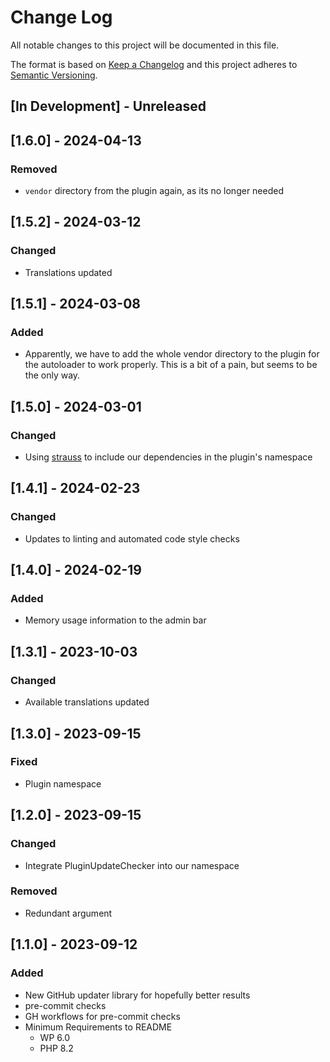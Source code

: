 # Change Log

All notable changes to this project will be documented in this file.

The format is based on [Keep a Changelog](http://keepachangelog.com/)
and this project adheres to [Semantic Versioning](http://semver.org/).

## \[In Development\] - Unreleased

## \[1.6.0\] - 2024-04-13

### Removed

- `vendor` directory from the plugin again, as its no longer needed

## \[1.5.2\] - 2024-03-12

### Changed

- Translations updated

## \[1.5.1\] - 2024-03-08

### Added

- Apparently, we have to add the whole vendor directory to the plugin for the
  autoloader to work properly. This is a bit of a pain, but seems to be the only way.

## \[1.5.0\] - 2024-03-01

### Changed

- Using [strauss](https://github.com/BrianHenryIE/strauss) to include our dependencies in the plugin's namespace

## \[1.4.1\] - 2024-02-23

### Changed

- Updates to linting and automated code style checks

## \[1.4.0\] - 2024-02-19

### Added

- Memory usage information to the admin bar

## \[1.3.1\] - 2023-10-03

### Changed

- Available translations updated

## \[1.3.0\] - 2023-09-15

### Fixed

- Plugin namespace

## \[1.2.0\] - 2023-09-15

### Changed

- Integrate PluginUpdateChecker into our namespace

### Removed

- Redundant argument

## \[1.1.0\] - 2023-09-12

### Added

- New GitHub updater library for hopefully better results
- pre-commit checks
- GH workflows for pre-commit checks
- Minimum Requirements to README
  - WP 6.0
  - PHP 8.2
